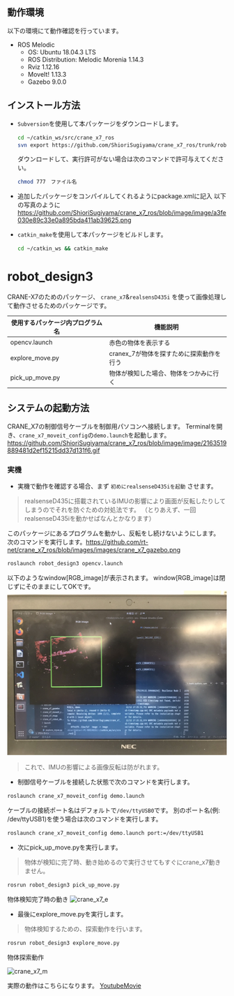 ## 動作環境

以下の環境にて動作確認を行っています。


- ROS Melodic
  - OS: Ubuntu 18.04.3 LTS
  - ROS Distribution: Melodic Morenia 1.14.3
  - Rviz 1.12.16
  - MoveIt! 1.13.3
  - Gazebo 9.0.0

## インストール方法



- `Subversion`を使用して本パッケージをダウンロードします。

  ```bash
  cd ~/catkin_ws/src/crane_x7_ros
  svn export https://github.com/ShioriSugiyama/crane_x7_ros/trunk/robot_design3
  ```
  ダウンロードして、実行許可がない場合は次のコマンドで許可与えてください。
   ```bash
   chmod 777　ファイル名
    ```
-  追加したパッケージをコンパイルしてくれるようにpackage.xmlに記入
以下の写真のように
https://github.com/ShioriSugiyama/crane_x7_ros/blob/image/image/a3fe030e89c33e0a895bda411ab39625.png
- `catkin_make`を使用して本パッケージをビルドします。

  ```bash
  cd ~/catkin_ws && catkin_make
  ```

# robot_design3

CRANE-X7のためのパッケージ、 `crane_x7`&`realsensD435i` を使って画像処理して動作させるためのパッケージです。

| 使用するパッケージ内プログラム名 | 機能説明 |
----|----
| opencv.launch  | 赤色の物体を表示する |
| explore_move.py | cranex_7が物体を探すために探索動作を行う |
| pick_up_move.py | 物体が検知した場合、物体をつかみに行く |



## システムの起動方法

CRANE_X7の制御信号ケーブルを制御用パソコンへ接続します。
Terminalを開き、`crane_x7_moveit_config`の`demo.launch`を起動します。
https://github.com/ShioriSugiyama/crane_x7_ros/blob/image/image/2163519889481d2ef15215dd37d131f6.gif

### 実機

- 実機で動作を確認する場合、まず `初めにrealsenseD435iを起動` させます。
> realsenseD435に搭載されているIMUの影響により画面が反転したりしてしまうのでそれを防ぐための対処法です。
>（とりあえず、一回realsenseD435iを動かせばなんとかなります）

このパッケージにあるプログラムを動かし、反転をし続けないようにします。
次のコマンドを実行します。https://github.com/rt-net/crane_x7_ros/blob/images/images/crane_x7_gazebo.png

```sh
roslaunch robot_design3 opencv.launch 
```
以下のようなwindow[RGB_image]が表示されます。
window[RGB_image]は閉じずにそのままにしてOKです。
![RGB_image](https://github.com/ShioriSugiyama/crane_x7_ros/blob/image/image/1794985.jpg "RGB_image")
> これで、IMUの影響による画像反転は防がれます。


- 制御信号ケーブルを接続した状態で次のコマンドを実行します。

```sh
roslaunch crane_x7_moveit_config demo.launch 
```

ケーブルの接続ポート名はデフォルトで`/dev/ttyUSB0`です。
別のポート名(例: /dev/ttyUSB1)を使う場合は次のコマンドを実行します。

```sh
roslaunch crane_x7_moveit_config demo.launch port:=/dev/ttyUSB1
```

- 次にpick_up_move.pyを実行します。
> 物体が検知に完了時、動き始めるので実行させてもすぐにcrane_x7動きません。

```sh
rosrun robot_design3 pick_up_move.py
```
物体検知完了時の動き
![crane_x7_e](https://github.com/ShioriSugiyama/crane_x7_ros/blob/image/image/98a708fc4e160b0428ef70ab31432807.gif "crane_x7_e")
- 最後にexplore_move.pyを実行します。
> 物体検知するための、探索動作を行います。

```sh
rosrun robot_design3 explore_move.py
```
物体探索動作

![crane_x7_m](https://github.com/ShioriSugiyama/crane_x7_ros/blob/image/image/2163519889481d2ef15215dd37d131f6.gif "crane_x7_m")

実際の動作はこちらになります。
[YoutubeMovie](https://youtu.be/2-XMopff29E)

